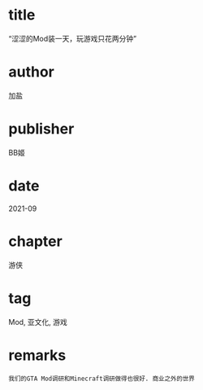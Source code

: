 # title
“涩涩的Mod装一天，玩游戏只花两分钟”

# author
加盐

# publisher
BB姬

# date
2021-09

# chapter
游侠

# tag
Mod, 亚文化, 游戏

# remarks
`我们的GTA Mod调研和Minecraft调研做得也很好. 商业之外的世界`



